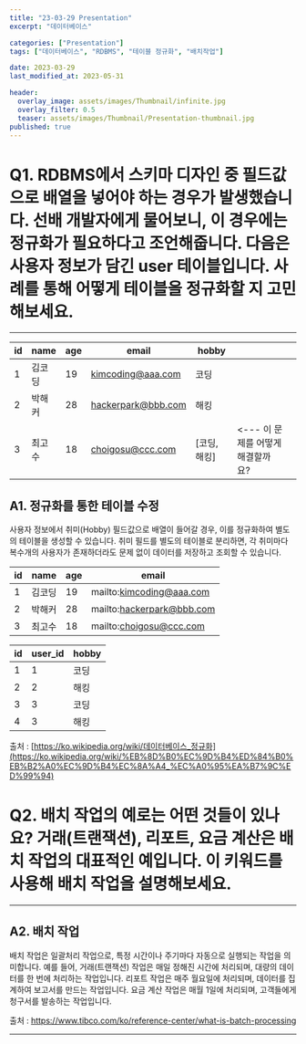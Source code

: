 ```yaml
---
title: "23-03-29 Presentation"
excerpt: "데이터베이스"

categories: ["Presentation"]
tags: ["데이터베이스", "RDBMS", "테이블 정규화", "배치작업"]

date: 2023-03-29
last_modified_at: 2023-05-31

header:
  overlay_image: assets/images/Thumbnail/infinite.jpg
  overlay_filter: 0.5 
  teaser: assets/images/Thumbnail/Presentation-thumbnail.jpg
published: true
---
```

# Q1. RDBMS에서 스키마 디자인 중 필드값으로 배열을 넣어야 하는 경우가 발생했습니다. 선배 개발자에게 물어보니, 이 경우에는 정규화가 필요하다고 조언해줍니다. 다음은 사용자 정보가 담긴 user 테이블입니다. 사례를 통해 어떻게 테이블을 정규화할 지 고민해보세요.
---

| id | name | age | email | hobby |  |  |
| --- | --- | --- | --- | --- | --- | --- |
| 1 | 김코딩 | 19 | kimcoding@aaa.com | 코딩 |  |  |
| 2 | 박해커 | 28 | hackerpark@bbb.com | 해킹 |  |  |
| 3 | 최고수 | 18 | choigosu@ccc.com | [코딩, 해킹] | <--- 이 문제를 어떻게 해결할까요? |  |

## A1. 정규화를 통한 테이블 수정

사용자 정보에서 취미(Hobby) 필드값으로 배열이 들어갈 경우, 이를 정규화하여 별도의 테이블을 생성할 수 있습니다. 취미 필드를 별도의 테이블로 분리하면, 각 취미마다 복수개의 사용자가 존재하더라도 문제 없이 데이터를 저장하고 조회할 수 있습니다.

| id | name | age | email |
| --- | --- | --- | --- |
| 1 | 김코딩 | 19 | mailto:kimcoding@aaa.com |
| 2 | 박해커 | 28 | mailto:hackerpark@bbb.com |
| 3 | 최고수 | 18 | mailto:choigosu@ccc.com |

| id | user_id | hobby |
| --- | --- | --- |
| 1 | 1 | 코딩 |
| 2 | 2 | 해킹 |
| 3 | 3 | 코딩 |
| 4 | 3 | 해킹 |

출처 : [https://ko.wikipedia.org/wiki/데이터베이스_정규화](https://ko.wikipedia.org/wiki/%EB%8D%B0%EC%9D%B4%ED%84%B0%EB%B2%A0%EC%9D%B4%EC%8A%A4_%EC%A0%95%EA%B7%9C%ED%99%94)

# Q2. 배치 작업의 예로는 어떤 것들이 있나요? **거래(트랜잭션), 리포트, 요금 계산**은 배치 작업의 대표적인 예입니다. 이 키워드를 사용해 배치 작업을 설명해보세요.

---

## A2. 배치 작업

배치 작업은 일괄처리 작업으로, 특정 시간이나 주기마다 자동으로 실행되는 작업을 의미합니다. 예를 들어, 거래(트랜잭션) 작업은 매일 정해진 시간에 처리되며, 대량의 데이터를 한 번에 처리하는 작업입니다. 리포트 작업은 매주 월요일에 처리되며, 데이터를 집계하여 보고서를 만드는 작업입니다. 요금 계산 작업은 매월 1일에 처리되며, 고객들에게 청구서를 발송하는 작업입니다.

출처 : https://www.tibco.com/ko/reference-center/what-is-batch-processing



---